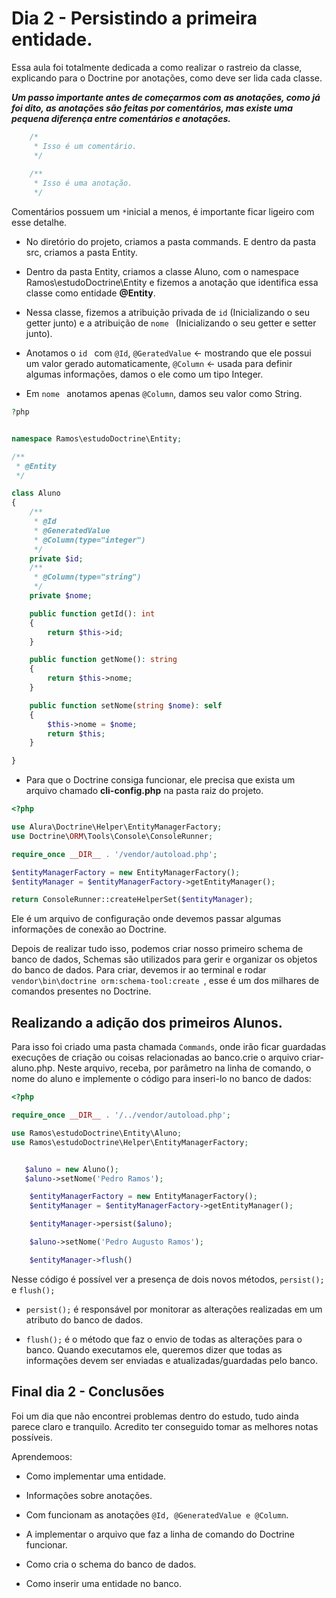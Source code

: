 <h1> Dia 2 - Persistindo a primeira entidade. </h1>

Essa aula foi totalmente dedicada a como realizar o rastreio da classe, explicando para o Doctrine por anotações, 
como deve ser lida cada classe.

***Um passo importante antes de começarmos com as anotações, como já foi dito, as anotações são feitas por comentários, 
  mas existe uma pequena diferença entre comentários e anotações.***

~~~ php
    /*
     * Isso é um comentário.
     */
    
    /**
     * Isso é uma anotação.
     */
~~~ 

Comentários possuem um ```*```inicial a menos, é importante ficar ligeiro com esse detalhe.


*  No diretório do projeto, criamos a pasta commands. E dentro da pasta src, criamos a pasta Entity.

* Dentro da pasta Entity, criamos a classe Aluno, com o namespace Ramos\estudoDoctrine\Entity e fizemos a anotação 
  que identifica essa classe como entidade **@Entity**.
  
* Nessa classe, fizemos a atribuição privada de ```id``` (Inicializando o seu getter junto) e a atribuição de ```nome ```
  (Inicializando o seu getter e setter junto).
  
* Anotamos o ```id ``` com ```@Id```, ```@GeratedValue``` <- mostrando que ele possui um valor gerado automaticamente,
  ```@Column``` <- usada para definir algumas informações, damos o ele como um tipo Integer.
  
* Em ```nome ``` anotamos apenas  ```@Column```, damos seu valor como String.

~~~ php
?php


namespace Ramos\estudoDoctrine\Entity;

/**
 * @Entity
 */

class Aluno
{
    /**
     * @Id
     * @GeneratedValue
     * @Column(type="integer")
     */
    private $id;
    /**
     * @Column(type="string")
     */
    private $nome;

    public function getId(): int
    {
        return $this->id;
    }

    public function getNome(): string
    {
        return $this->nome;
    }

    public function setNome(string $nome): self
    {
        $this->nome = $nome;
        return $this;
    }

}
~~~ 

* Para que o Doctrine consiga funcionar, ele precisa que exista um arquivo chamado **cli-config.php** na pasta raiz do 
projeto. 

~~~ php
<?php

use Alura\Doctrine\Helper\EntityManagerFactory;
use Doctrine\ORM\Tools\Console\ConsoleRunner;

require_once __DIR__ . '/vendor/autoload.php';

$entityManagerFactory = new EntityManagerFactory();
$entityManager = $entityManagerFactory->getEntityManager();

return ConsoleRunner::createHelperSet($entityManager);
~~~ 

Ele é um arquivo de configuração onde devemos passar algumas informações de conexão ao Doctrine.

Depois de realizar tudo isso, podemos criar nosso primeiro schema de banco de dados, Schemas são utilizados para gerir 
e organizar os objetos do banco de dados. Para criar, devemos ir ao terminal e rodar 
```vendor\bin\doctrine orm:schema-tool:create ```, esse é um dos milhares de comandos presentes no Doctrine. 


<h2> Realizando a adição dos primeiros Alunos.</h2>

Para isso foi criado uma pasta chamada ```Commands```, onde irão ficar guardadas execuções de criação ou coisas 
relacionadas ao banco.crie o arquivo criar-aluno.php. Neste arquivo, receba, por parâmetro na linha de comando, 
o nome do aluno e implemente o código para inseri-lo no banco de dados:

~~~ php 
<?php

require_once __DIR__ . '/../vendor/autoload.php';

use Ramos\estudoDoctrine\Entity\Aluno;
use Ramos\estudoDoctrine\Helper\EntityManagerFactory;


   $aluno = new Aluno();
   $aluno->setNome('Pedro Ramos');

    $entityManagerFactory = new EntityManagerFactory();
    $entityManager = $entityManagerFactory->getEntityManager();

    $entityManager->persist($aluno);

    $aluno->setNome('Pedro Augusto Ramos');

    $entityManager->flush()
~~~ 

Nesse código é possível ver a presença de dois novos métodos, ```persist();``` e ```flush();```

 * ```persist();``` é responsável por monitorar as alterações realizadas em um atributo do banco de dados.

* ``` flush(); ```  é o método que faz o envio de todas as alterações para o banco. Quando executamos ele, queremos dizer
que todas as informações devem ser enviadas e atualizadas/guardadas pelo banco.
  

<h2> Final dia 2 - Conclusões </h2>

Foi um dia que não encontrei problemas dentro do estudo, tudo ainda parece claro e tranquilo. Acredito ter conseguido 
tomar as melhores notas possíveis. 

Aprendemoos:

* Como implementar uma entidade.
  
* Informações sobre anotações.
  
* Com funcionam as anotações `@Id, @GeneratedValue e @Column`.
* A implementar o arquivo que faz a linha de comando do Doctrine funcionar.
* Como cria o schema do banco de dados.
* Como inserir uma entidade no banco.
